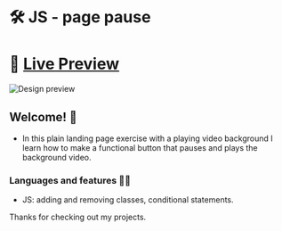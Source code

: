 # 🛠 JS - page pause

# 🔗 [Live Preview](https://636593e32ee3d51dd04656da--lucent-concha-33d60f.netlify.app/)
![Design preview](./preview.gif)

## Welcome! 👋

- In this plain landing page exercise with a playing video background I learn how to make a functional button that pauses and plays the background video.

### Languages and features 👨‍💻 

- JS: adding and removing classes, conditional statements.

Thanks for checking out my projects.